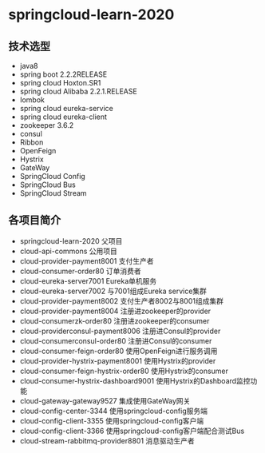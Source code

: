 # springcloud-learn-2020
## 技术选型
- java8
- spring boot 2.2.2RELEASE
- spring cloud Hoxton.SR1
- spring cloud Alibaba 2.2.1.RELEASE
- lombok
- spring cloud eureka-service
- spring cloud eureka-client
- zookeeper 3.6.2
- consul
- Ribbon
- OpenFeign
- Hystrix
- GateWay
- SpringCloud Config
- SpringCloud Bus
- SpringCloud Stream


## 各项目简介
- springcloud-learn-2020 父项目
- cloud-api-commons 公用项目
- cloud-provider-payment8001 支付生产者
- cloud-consumer-order80 订单消费者
- cloud-eureka-server7001 Eureka单机服务
- cloud-eureka-server7002 与7001组成Eureka service集群
- cloud-provider-payment8002 支付生产者8002与8001组成集群
- cloud-provider-payment8004 注册进zookeeper的provider
- cloud-consumerzk-order80 注册进zookeeper的consumer
- cloud-providerconsul-payment8006 注册进Consul的provider
- cloud-consumerconsul-order80 注册进Consul的consumer
- cloud-consumer-feign-order80 使用OpenFeign进行服务调用
- cloud-provider-hystrix-payment8001 使用Hystrix的provider
- cloud-consumer-feign-hystrix-order80 使用Hystrix的consumer
- cloud-consumer-hystrix-dashboard9001 使用Hystrix的Dashboard监控功能
- cloud-gateway-gateway9527 集成使用GateWay网关
- cloud-config-center-3344 使用springcloud-config服务端
- cloud-config-client-3355 使用springcloud-config客户端
- cloud-config-client-3366 使用springcloud-config客户端配合测试Bus
- cloud-stream-rabbitmq-provider8801 消息驱动生产者